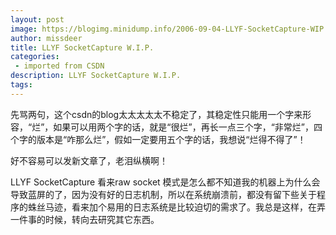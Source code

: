 ```yaml
---
layout: post
image: https://blogimg.minidump.info/2006-09-04-LLYF-SocketCapture-WIP.md
author: missdeer
title: LLYF SocketCapture W.I.P.
categories: 
 - imported from CSDN
description: LLYF SocketCapture W.I.P.
tags: 
---
```


先骂两句，这个csdn的blog太太太太太不稳定了，其稳定性只能用一个字来形容，“烂”，如果可以用两个字的话，就是“很烂”，再长一点三个字，“非常烂”，四个字的版本是“咋那么烂”，假如一定要用五个字的话，我想说“烂得不得了”！

好不容易可以发新文章了，老泪纵横啊！

LLYF SocketCapture 看来raw socket 模式是怎么都不知道我的机器上为什么会导致蓝屏的了，因为没有好的日志机制，所以在系统崩溃前，都没有留下些关于程序的蛛丝马迹，看来加个易用的日志系统是比较迫切的需求了。我总是这样，在弄一件事的时候，转向去研究其它东西。
